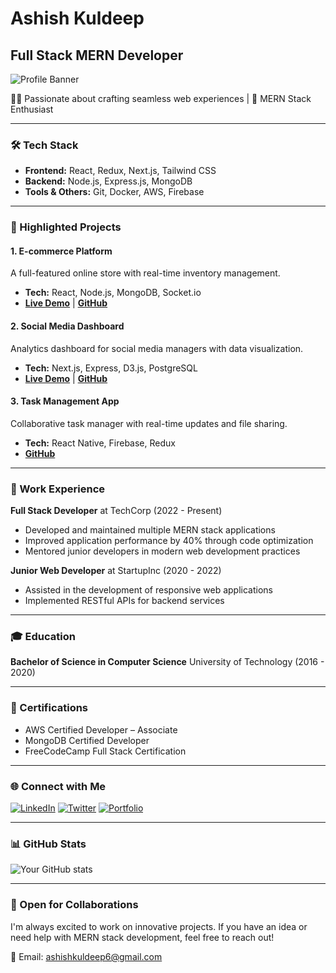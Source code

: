 # Ashish Kuldeep
## Full Stack MERN Developer

![Profile Banner](https://res.cloudinary.com/dlvq8n2ca/image/upload/v1721151369/ewurwjco1ics1jaz7lpt.jpg)

👨‍💻 Passionate about crafting seamless web experiences | 🚀 MERN Stack Enthusiast

---

### 🛠️ Tech Stack

- **Frontend:** React, Redux, Next.js, Tailwind CSS
- **Backend:** Node.js, Express.js, MongoDB
- **Tools & Others:** Git, Docker, AWS, Firebase

---

### 🌟 Highlighted Projects

#### 1. E-commerce Platform
A full-featured online store with real-time inventory management.
- **Tech:** React, Node.js, MongoDB, Socket.io
- **[Live Demo](https://your-project-link.com)** | **[GitHub](https://github.com/yourusername/project)**

#### 2. Social Media Dashboard
Analytics dashboard for social media managers with data visualization.
- **Tech:** Next.js, Express, D3.js, PostgreSQL
- **[Live Demo](https://your-project-link.com)** | **[GitHub](https://github.com/yourusername/project)**

#### 3. Task Management App
Collaborative task manager with real-time updates and file sharing.
- **Tech:** React Native, Firebase, Redux
- **[GitHub](https://github.com/yourusername/project)**

---

### 💼 Work Experience

**Full Stack Developer** at TechCorp (2022 - Present)
- Developed and maintained multiple MERN stack applications
- Improved application performance by 40% through code optimization
- Mentored junior developers in modern web development practices

**Junior Web Developer** at StartupInc (2020 - 2022)
- Assisted in the development of responsive web applications
- Implemented RESTful APIs for backend services

---

### 🎓 Education

**Bachelor of Science in Computer Science**
University of Technology (2016 - 2020)

---

### 📜 Certifications

- AWS Certified Developer – Associate
- MongoDB Certified Developer
- FreeCodeCamp Full Stack Certification

---

### 🌐 Connect with Me

[![LinkedIn](https://img.shields.io/badge/LinkedIn-0077B5?style=for-the-badge&logo=linkedin&logoColor=white)](https://www.linkedin.com/in/yourusername/)
[![Twitter](https://img.shields.io/badge/Twitter-1DA1F2?style=for-the-badge&logo=twitter&logoColor=white)](https://twitter.com/yourusername)
[![Portfolio](https://img.shields.io/badge/Portfolio-FF5722?style=for-the-badge&logo=todoist&logoColor=white)](https://your-portfolio-website.com)

---

### 📊 GitHub Stats

![Your GitHub stats](https://github-readme-stats.vercel.app/api?username=ashishkuldeep23&show_icons=true&theme=radical)

---

### 🤝 Open for Collaborations

I'm always excited to work on innovative projects. If you have an idea or need help with MERN stack development, feel free to reach out!

📧 Email: ashishkuldeep6@gmail.com
